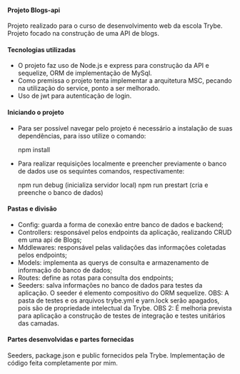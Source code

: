#### Projeto Blogs-api

Projeto realizado para o curso de desenvolvimento web da escola Trybe.
Projeto focado na construção de uma API de blogs.

#### Tecnologias utilizadas

- O projeto faz uso de Node.js e express para construção da API e sequelize, ORM de implementação de MySql.
- Como premissa o projeto tenta implementar a arquitetura MSC, pecando na utilização do service, ponto a ser melhorado.
- Uso de jwt para autenticação de login.

#### Iniciando o projeto

- Para ser possível navegar pelo projeto é necessário a instalação de suas 
dependências, para isso utilize o comando:

    npm install
    
- Para realizar requisições localmente e preencher previamente o banco de dados use os sequintes comandos, respectivamente:

    npm run debug (inicializa servidor local)
    npm run prestart (cria e preenche o banco de dados)

#### Pastas e divisão

- Config: guarda a forma de conexão entre banco de dados e backend;
- Controllers: responsável pelos endpoints da aplicação, realizando CRUD em uma api de Blogs;
- Mddlewares: responsável pelas validações das informações coletadas pelos endpoints;
- Models: implementa as querys de consulta e armazenamento de informação do banco de dados;
- Routes: define as rotas para consulta dos endpoints;
- Seeders: salva informações no banco de dados para testes da aplicação. O seeder é elemento compositivo do ORM sequelize.
OBS: A pasta de testes e os arquivos trybe.yml e yarn.lock serão apagados, pois são de propriedade intelectual da Trybe.
OBS 2: É melhoria prevista para aplicação a construção de testes de integração e testes unitários das camadas.


 #### Partes desenvolvidas e partes fornecidas

 Seeders, package.json  e public fornecidos pela Trybe.
 Implementação de código feita completamente por mim.
